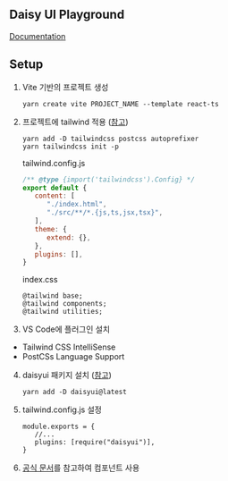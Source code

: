 ## Daisy UI Playground

[Documentation](https://daisyui.com/docs)

## Setup

1. Vite 기반의 프로젝트 생성
   ```
   yarn create vite PROJECT_NAME --template react-ts
   ```
2. 프로젝트에 tailwind 적용 ([참고](https://tailwindcss.com/docs/guides/vite))
   ```
   yarn add -D tailwindcss postcss autoprefixer
   yarn tailwindcss init -p
   ```

   tailwind.config.js
   ```js
   /** @type {import('tailwindcss').Config} */
   export default {
      content: [
         "./index.html",
         "./src/**/*.{js,ts,jsx,tsx}",
      ],
      theme: {
         extend: {},
      },
      plugins: [],
   }
   ```

   index.css
   ```
   @tailwind base;
   @tailwind components;
   @tailwind utilities;
   ```
3. VS Code에 플러그인 설치
  - Tailwind CSS IntelliSense
  - PostCSs Language Support
4. daisyui 패키지 설치 ([참고](https://daisyui.com/docs/install/))
   ```
   yarn add -D daisyui@latest
   ```
5. tailwind.config.js 설정
   ```
   module.exports = {
      //...
      plugins: [require("daisyui")],
   }
   ```
6. [공식 문서](https://daisyui.com/docs)를 참고하여 컴포넌트 사용